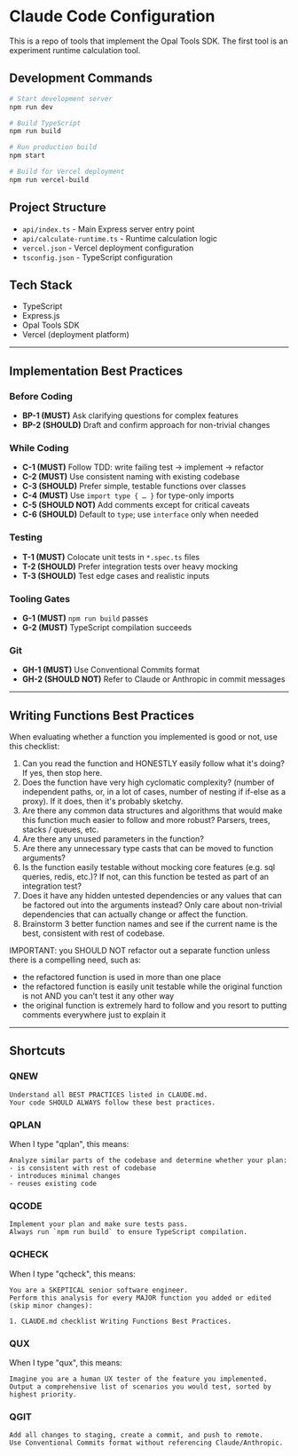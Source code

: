 # Claude Code Configuration

This is a repo of tools that implement the Opal Tools SDK. The first tool is an experiment runtime calculation tool.

## Development Commands

```bash
# Start development server
npm run dev

# Build TypeScript
npm run build

# Run production build
npm start

# Build for Vercel deployment
npm run vercel-build
```

## Project Structure

- `api/index.ts` - Main Express server entry point
- `api/calculate-runtime.ts` - Runtime calculation logic
- `vercel.json` - Vercel deployment configuration
- `tsconfig.json` - TypeScript configuration

## Tech Stack

- TypeScript
- Express.js
- Opal Tools SDK
- Vercel (deployment platform)

---

## Implementation Best Practices

### Before Coding

- **BP-1 (MUST)** Ask clarifying questions for complex features
- **BP-2 (SHOULD)** Draft and confirm approach for non-trivial changes

### While Coding

- **C-1 (MUST)** Follow TDD: write failing test → implement → refactor
- **C-2 (MUST)** Use consistent naming with existing codebase
- **C-3 (SHOULD)** Prefer simple, testable functions over classes
- **C-4 (MUST)** Use `import type { … }` for type-only imports
- **C-5 (SHOULD NOT)** Add comments except for critical caveats
- **C-6 (SHOULD)** Default to `type`; use `interface` only when needed

### Testing

- **T-1 (MUST)** Colocate unit tests in `*.spec.ts` files
- **T-2 (SHOULD)** Prefer integration tests over heavy mocking
- **T-3 (SHOULD)** Test edge cases and realistic inputs

### Tooling Gates

- **G-1 (MUST)** `npm run build` passes
- **G-2 (MUST)** TypeScript compilation succeeds

### Git

- **GH-1 (MUST)** Use Conventional Commits format
- **GH-2 (SHOULD NOT)** Refer to Claude or Anthropic in commit messages

---

## Writing Functions Best Practices

When evaluating whether a function you implemented is good or not, use this checklist:

1. Can you read the function and HONESTLY easily follow what it's doing? If yes, then stop here.
2. Does the function have very high cyclomatic complexity? (number of independent paths, or, in a lot of cases, number of nesting if if-else as a proxy). If it does, then it's probably sketchy.
3. Are there any common data structures and algorithms that would make this function much easier to follow and more robust? Parsers, trees, stacks / queues, etc.
4. Are there any unused parameters in the function?
5. Are there any unnecessary type casts that can be moved to function arguments?
6. Is the function easily testable without mocking core features (e.g. sql queries, redis, etc.)? If not, can this function be tested as part of an integration test?
7. Does it have any hidden untested dependencies or any values that can be factored out into the arguments instead? Only care about non-trivial dependencies that can actually change or affect the function.
8. Brainstorm 3 better function names and see if the current name is the best, consistent with rest of codebase.

IMPORTANT: you SHOULD NOT refactor out a separate function unless there is a compelling need, such as:

- the refactored function is used in more than one place
- the refactored function is easily unit testable while the original function is not AND you can't test it any other way
- the original function is extremely hard to follow and you resort to putting comments everywhere just to explain it

---

## Shortcuts

### QNEW

```
Understand all BEST PRACTICES listed in CLAUDE.md.
Your code SHOULD ALWAYS follow these best practices.
```

### QPLAN

When I type "qplan", this means:

```
Analyze similar parts of the codebase and determine whether your plan:
- is consistent with rest of codebase
- introduces minimal changes
- reuses existing code
```

### QCODE

```
Implement your plan and make sure tests pass.
Always run `npm run build` to ensure TypeScript compilation.
```

### QCHECK

When I type "qcheck", this means:

```
You are a SKEPTICAL senior software engineer.
Perform this analysis for every MAJOR function you added or edited (skip minor changes):

1. CLAUDE.md checklist Writing Functions Best Practices.
```

### QUX

When I type "qux", this means:

```
Imagine you are a human UX tester of the feature you implemented.
Output a comprehensive list of scenarios you would test, sorted by highest priority.
```

### QGIT

```
Add all changes to staging, create a commit, and push to remote.
Use Conventional Commits format without referencing Claude/Anthropic.
```
